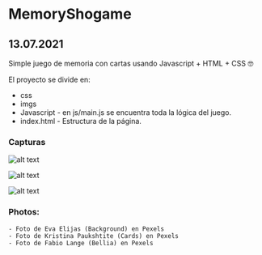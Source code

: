 # MemoryShogame

## 13.07.2021

Simple juego de memoria con cartas usando Javascript + HTML  + CSS :nerd_face:	

El proyecto se divide en:
- css
- imgs
- Javascript - en js/main.js se encuentra toda la lógica del juego.
- index.html - Estructura de la página.

### Capturas

![alt text](https://i.gyazo.com/f8c61dbd8efb70a0fdc76a215462800b.jpg)


![alt text](https://i.gyazo.com/ef60cbdb966e918d4924b55f888ac760.jpg)


![alt text](https://i.gyazo.com/ce3c107d9c2ab286115375cb82cf1bec.jpg)


### Photos:
    - Foto de Eva Elijas (Background) en Pexels
    - Foto de Kristina Paukshtite (Cards) en Pexels
    - Foto de Fabio Lange (Bellia) en Pexels
